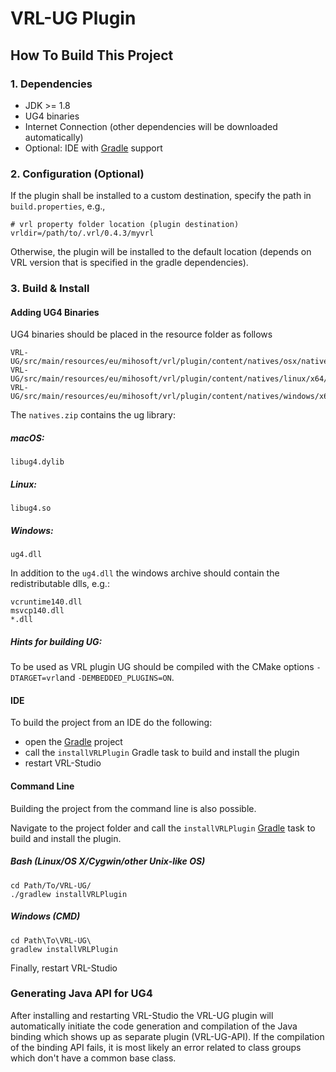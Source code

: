 # VRL-UG Plugin

## How To Build This Project

### 1. Dependencies

- JDK >= 1.8
- UG4 binaries
- Internet Connection (other dependencies will be downloaded automatically)
- Optional: IDE with [Gradle](http://www.gradle.org/) support


### 2. Configuration (Optional)

If the plugin shall be installed to a custom destination, specify the path in `build.properties`, e.g.,
    
    # vrl property folder location (plugin destination)
    vrldir=/path/to/.vrl/0.4.3/myvrl
    
Otherwise, the plugin will be installed to the default location (depends on VRL version that is specified in the gradle dependencies).

### 3. Build & Install

#### Adding UG4 Binaries 

UG4 binaries should be placed in the resource folder as follows

```
VRL-UG/src/main/resources/eu/mihosoft/vrl/plugin/content/natives/osx/natives.zip
VRL-UG/src/main/resources/eu/mihosoft/vrl/plugin/content/natives/linux/x64/natives.zip
VRL-UG/src/main/resources/eu/mihosoft/vrl/plugin/content/natives/windows/x64/natives.zip
```
The `natives.zip` contains the ug library:

##### macOS:

```
libug4.dylib
```

##### Linux:

```
libug4.so
```

##### Windows:

```
ug4.dll
```

In addition to the `ug4.dll` the windows archive should contain the redistributable dlls, e.g.:

```
vcruntime140.dll
msvcp140.dll
*.dll
``` 

##### Hints for building UG:

To be used as VRL plugin UG should be compiled with the CMake options `-DTARGET=vrl`and `-DEMBEDDED_PLUGINS=ON`.

#### IDE

To build the project from an IDE do the following:

- open the  [Gradle](http://www.gradle.org/) project
- call the `installVRLPlugin` Gradle task to build and install the plugin
- restart VRL-Studio

#### Command Line

Building the project from the command line is also possible.

Navigate to the project folder and call the `installVRLPlugin` [Gradle](http://www.gradle.org/)
task to build and install the plugin.

##### Bash (Linux/OS X/Cygwin/other Unix-like OS)

    cd Path/To/VRL-UG/
    ./gradlew installVRLPlugin
    
##### Windows (CMD)

    cd Path\To\VRL-UG\
    gradlew installVRLPlugin

Finally, restart VRL-Studio

### Generating Java API for UG4

After installing and restarting VRL-Studio the VRL-UG plugin will automatically initiate the code generation and compilation of the Java binding which shows up as separate plugin (VRL-UG-API). If the compilation of the binding API fails, it is most likely an error related to class groups which don't have a common base class. 
